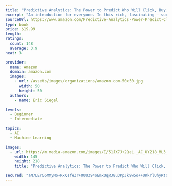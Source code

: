 ```yaml
---
title: "Predictive Analytics: The Power to Predict Who Will Click, Buy, Lie, or Die"
excerpt: "An introduction for everyone. In this rich, fascinating — surprisingly accessible — introduction, leading expert Eric Siegel reveals how predictive analytics (aka machine learning) works, and how it affects everyone every day. Rather than a “how to” for hands-on techies, the book serves lay readers and experts alike by covering new case studies and the latest state-of-the-art techniques."
sourceUrl: https://www.amazon.com/Predictive-Analytics-Power-Predict-Click/dp/1119145678/
type: book
price: $19.99
length: 
ratings:
  count: 148
  average: 3.9
heat: 3

provider:
  name: Amazon
  domain: amazon.com
  images:
    - url: /assets/images/organizations/amazon.com-50x50.jpg
      width: 50
      height: 50
  authors:
    - name: Eric Siegel

levels:
  - Beginner
  - Intermediate

topics:
  - AI
  - Machine Learning

images:
  - url: https://m.media-amazon.com/images/I/51JX7J+2QeL._AC_UY218_ML3_.jpg
    width: 145
    height: 218
    title: "Predictive Analytics: The Power to Predict Who Will Click, Buy, Lie, or Die"

secured: "aN7LEYG6MMyMo+RxQsfeZr+00U394oEmxQqRJ8u3PpJk9w5o++UKkrlUhyRtQb/nBfNWvfdafrG4UyAiRMIIQZYrOWzEndnHANZLngYr4FsR820oDXL7PgJF65hDexSpYZhtBmCvWa9kuj4JRKYGcl/mJVMIfs+cbNc6C7WeUG3o7hlS/dr2GaHijCs6lYjcP+8xGQ/ES09V0XG8ZCdvjvUWqSuHAFSjEqXfkIp6VTs8lNAdmWNh2ayg8Kem6eoKFOOnjFpW09iDpGpgqXqGSA==;Fmwywibwt7KT+bXOjVjB0A=="
---
```


